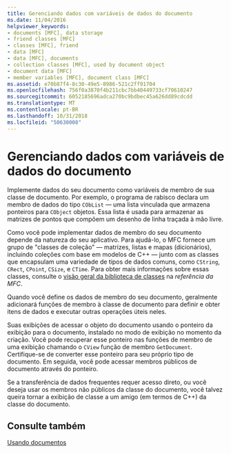 ```yaml
---
title: Gerenciando dados com variáveis de dados do documento
ms.date: 11/04/2016
helpviewer_keywords:
- documents [MFC], data storage
- friend classes [MFC]
- classes [MFC], friend
- data [MFC]
- data [MFC], documents
- collection classes [MFC], used by document object
- document data [MFC]
- member variables [MFC], document class [MFC]
ms.assetid: e70b87f4-8c30-49e5-8986-521c2ff91704
ms.openlocfilehash: 756f0a3870f4b211cbc7bb40449733cf70610247
ms.sourcegitcommit: 6052185696adca270bc9bdbec45a626dd89cdcdd
ms.translationtype: MT
ms.contentlocale: pt-BR
ms.lasthandoff: 10/31/2018
ms.locfileid: "50630008"
---
```

# <a name="managing-data-with-document-data-variables"></a>Gerenciando dados com variáveis de dados do documento

Implemente dados do seu documento como variáveis de membro de sua classe de documento. Por exemplo, o programa de rabisco declara um membro de dados do tipo `CObList` — uma lista vinculada que armazena ponteiros para `CObject` objetos. Essa lista é usada para armazenar as matrizes de pontos que compõem um desenho de linha traçada à mão livre.

Como você pode implementar dados de membro do seu documento depende da natureza do seu aplicativo. Para ajudá-lo, o MFC fornece um grupo de "classes de coleção" — matrizes, listas e mapas (dicionários), incluindo coleções com base em modelos de C++ — junto com as classes que encapsulam uma variedade de tipos de dados comuns, como `CString`, `CRect`, `CPoint`, `CSize`, e `CTime`. Para obter mais informações sobre essas classes, consulte o [visão geral da biblioteca de classes](../mfc/class-library-overview.md) na *referência da MFC*.

Quando você define os dados de membro do seu documento, geralmente adicionará funções de membro à classe de documento para definir e obter itens de dados e executar outras operações úteis neles.

Suas exibições de acessar o objeto do documento usando o ponteiro da exibição para o documento, instalado no modo de exibição no momento da criação. Você pode recuperar esse ponteiro nas funções de membro de uma exibição chamando o `CView` função de membro `GetDocument`. Certifique-se de converter esse ponteiro para seu próprio tipo de documento. Em seguida, você pode acessar membros públicos de documento através do ponteiro.

Se a transferência de dados frequentes requer acesso direto, ou você deseja usar os membros não públicos da classe do documento, você talvez queira tornar a exibição de classe a um amigo (em termos de C++) da classe do documento.

## <a name="see-also"></a>Consulte também

[Usando documentos](../mfc/using-documents.md)

